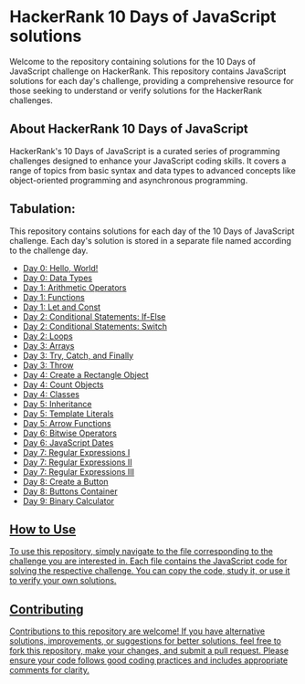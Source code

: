 # HackerRank 10 Days of JavaScript solutions
<section>
<p>Welcome to the repository containing solutions for the 10 Days of JavaScript challenge on HackerRank. This repository contains JavaScript solutions for each day's challenge, providing a comprehensive resource for those seeking to understand or verify solutions for the HackerRank challenges.</p>
</section>
<section>
<h2>About HackerRank 10 Days of JavaScript</h2>
<p>HackerRank's 10 Days of JavaScript is a curated series of programming challenges designed to enhance your JavaScript coding skills. It covers a range of topics from basic syntax and data types to advanced concepts like object-oriented programming and asynchronous programming.</p>
</section>
<section>
<h2>Tabulation:</h2>
<p>This repository contains solutions for each day of the 10 Days of JavaScript challenge. Each day's solution is stored in a separate file named according to the challenge day.</p>
<ul>
<li><a href="https://www.hackerrank.com/challenges/js10-hello-world/problem?isFullScreen=true">Day 0: Hello, World!</li>
<li><a href="https://www.hackerrank.com/challenges/js10-data-types/problem?isFullScreen=true">Day 0: Data Types</li>
<li><a href="https://www.hackerrank.com/challenges/js10-arithmetic-operators/problem?isFullScreen=true">Day 1: Arithmetic Operators</li>
<li><a href="https://www.hackerrank.com/challenges/js10-function/problem?isFullScreen=true">Day 1: Functions</li>
<li><a href="https://www.hackerrank.com/challenges/js10-let-and-const/problem?isFullScreen=true">Day 1: Let and Const</li>
<li><a href="https://www.hackerrank.com/challenges/js10-if-else/problem?isFullScreen=true">Day 2: Conditional Statements: If-Else</li>
<li><a href="https://www.hackerrank.com/challenges/js10-switch/problem?isFullScreen=true">Day 2: Conditional Statements: Switch</li>
<li><a href="https://www.hackerrank.com/challenges/js10-loops/problem?isFullScreen=true">Day 2: Loops</li>
<li><a href="https://www.hackerrank.com/challenges/js10-arrays/problem?isFullScreen=true">Day 3: Arrays</li>
<li><a href="https://www.hackerrank.com/challenges/js10-try-catch-and-finally/problem?isFullScreen=true">Day 3: Try, Catch, and Finally</li>
<li><a href="https://www.hackerrank.com/challenges/js10-throw/problem?isFullScreen=true">Day 3: Throw</li>
<li><a href="https://www.hackerrank.com/challenges/js10-objects/problem?isFullScreen=true">Day 4: Create a Rectangle Object</li>
<li><a href="https://www.hackerrank.com/challenges/js10-count-objects/problem?isFullScreen=true">Day 4: Count Objects</li>
<li><a href="https://www.hackerrank.com/challenges/js10-class/problem?isFullScreen=true">Day 4: Classes</li>
<li><a href="https://www.hackerrank.com/challenges/js10-inheritance/problem?isFullScreen=true">Day 5: Inheritance</li>
<li><a href="https://www.hackerrank.com/challenges/js10-template-literals/problem?isFullScreen=true">Day 5: Template Literals</li>
<li><a href="https://www.hackerrank.com/challenges/js10-arrows/problem?isFullScreen=true">Day 5: Arrow Functions</li>
<li><a href="https://www.hackerrank.com/challenges/js10-bitwise/problem?isFullScreen=true">Day 6: Bitwise Operators</li>
<li><a href="https://www.hackerrank.com/challenges/js10-date/problem?isFullScreen=true">Day 6: JavaScript Dates</li>
<li><a href="https://www.hackerrank.com/challenges/js10-regexp-1/problem?isFullScreen=true">Day 7: Regular Expressions I</li>
<li><a href="https://www.hackerrank.com/challenges/js10-regexp-2/problem?isFullScreen=true">Day 7: Regular Expressions II</li>
<li><a href="https://www.hackerrank.com/challenges/js10-regexp-3/problem?isFullScreen=true">Day 7: Regular Expressions III</li>
<li><a href="https://www.hackerrank.com/challenges/js10-create-a-button?isFullScreen=true&hr_b=1">Day 8: Create a Button</li>
<li><a href="https://www.hackerrank.com/challenges/js10-buttons-container?isFullScreen=true&hr_b=1">Day 8: Buttons Container</li>
<li><a href="https://www.hackerrank.com/challenges/js10-binary-calculator?isFullScreen=true&hr_b=1">Day 9: Binary Calculator</li>
</ul>
</section>
<section>
<h2>How to Use</h2>
<p>To use this repository, simply navigate to the file corresponding to the challenge you are interested in. Each file contains the JavaScript code for solving the respective challenge. You can copy the code, study it, or use it to verify your own solutions.</p>
</section>
<section>
<h2>Contributing</h2>
<p>Contributions to this repository are welcome! If you have alternative solutions, improvements, or suggestions for better solutions, feel free to fork this repository, make your changes, and submit a pull request. Please ensure your code follows good coding practices and includes appropriate comments for clarity.</p>
</section>

